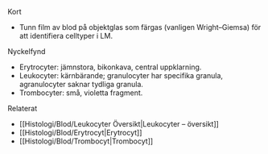 Kort
- Tunn film av blod på objektglas som färgas (vanligen Wright–Giemsa) för att identifiera celltyper i LM.

Nyckelfynd
- Erytrocyter: jämnstora, bikonkava, central uppklarning.
- Leukocyter: kärnbärande; granulocyter har specifika granula, agranulocyter saknar tydliga granula.
- Trombocyter: små, violetta fragment.

Relaterat
- [[Histologi/Blod/Leukocyter Översikt|Leukocyter – översikt]]
- [[Histologi/Blod/Erytrocyt|Erytrocyt]]
- [[Histologi/Blod/Trombocyt|Trombocyt]]
